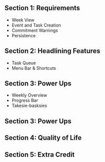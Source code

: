 ## Section 1: Requirements
- Week View
- Event and Task Creation
- Commitment Warnings
- Persistence

## Section 2: Headlining Features
- Task Queue
- Menu Bar & Shortcuts

## Section 3: Power Ups
- Weekly Overview
- Progress Bar
- Takesie-basksies

## Section 3: Power Ups


## Section 4: Quality of Life


## Section 5: Extra Credit
